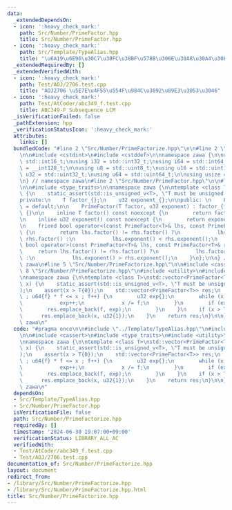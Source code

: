 ```yaml
---
data:
  _extendedDependsOn:
  - icon: ':heavy_check_mark:'
    path: Src/Number/PrimeFactor.hpp
    title: Src/Number/PrimeFactor.hpp
  - icon: ':heavy_check_mark:'
    path: Src/Template/TypeAlias.hpp
    title: "\u6A19\u6E96\u30C7\u30FC\u30BF\u578B\u306E\u30A8\u30A4\u30EA\u30A2\u30B9"
  _extendedRequiredBy: []
  _extendedVerifiedWith:
  - icon: ':heavy_check_mark:'
    path: Test/AOJ/2706.test.cpp
    title: "AOJ2706 \u5E7E\u4F55\u554F\u984C\u3092\u89E3\u3053\u3046"
  - icon: ':heavy_check_mark:'
    path: Test/AtCoder/abc349_f.test.cpp
    title: ABC349-F Subsequence LCM
  _isVerificationFailed: false
  _pathExtension: hpp
  _verificationStatusIcon: ':heavy_check_mark:'
  attributes:
    links: []
  bundledCode: "#line 2 \"Src/Number/PrimeFactorize.hpp\"\n\n#line 2 \"Src/Template/TypeAlias.hpp\"\
    \n\n#include <cstdint>\n#include <cstddef>\n\nnamespace zawa {\n\nusing i16 =\
    \ std::int16_t;\nusing i32 = std::int32_t;\nusing i64 = std::int64_t;\nusing i128\
    \ = __int128_t;\n\nusing u8 = std::uint8_t;\nusing u16 = std::uint16_t;\nusing\
    \ u32 = std::uint32_t;\nusing u64 = std::uint64_t;\n\nusing usize = std::size_t;\n\
    \n} // namespace zawa\n#line 2 \"Src/Number/PrimeFactor.hpp\"\n\n#line 4 \"Src/Number/PrimeFactor.hpp\"\
    \n\n#include <type_traits>\n\nnamespace zawa {\n\ntemplate <class T>\nclass PrimeFactor\
    \ {\n    static_assert(std::is_unsigned_v<T>, \"T must be unsigned integer\");\n\
    private:\n    T factor_{};\n    u32 exponent_{};\n\npublic: \n    PrimeFactor()\
    \ = default;\n\n    PrimeFactor(T factor, u32 exponent) : factor_{factor}, exponent_{exponent}\
    \ {}\n\n    inline T factor() const noexcept {\n        return factor_;\n    }\n\
    \n    inline u32 exponent() const noexcept {\n        return exponent_;\n    }\n\
    \n    friend bool operator<(const PrimeFactor<T>& lhs, const PrimeFactor<T>& rhs)\
    \ {\n        return lhs.factor() != rhs.factor() ?\n            lhs.factor() <\
    \ rhs.factor() :\n            lhs.exponent() < rhs.exponent();\n    }\n\n    friend\
    \ bool operator>(const PrimeFactor<T>& lhs, const PrimeFactor<T>& rhs) {\n   \
    \     return lhs.factor() != rhs.factor() ?\n            lhs.factor() > rhs.factor()\
    \ :\n            lhs.exponent() > rhs.exponent();\n    }\n};\n\n} // namespace\
    \ zawa\n#line 5 \"Src/Number/PrimeFactorize.hpp\"\n\n#include <cassert>\n#line\
    \ 8 \"Src/Number/PrimeFactorize.hpp\"\n#include <utility>\n#include <vector>\n\
    \nnamespace zawa {\n\ntemplate <class T>\nstd::vector<PrimeFactor<T>> PrimeFactorize(T\
    \ x) {\n    static_assert(std::is_unsigned_v<T>, \"T must be unsigned integer\"\
    );\n    assert(x > T{0});\n    std::vector<PrimeFactor<T>> res;\n    for (T f{2}\
    \ ; u64{f} * f <= x ; f++) {\n        u32 exp{};\n        while (x % f == 0) {\n\
    \            exp++;\n            x /= f;\n        }\n        if (exp) {\n    \
    \        res.emplace_back(f, exp);\n        }\n    }\n    if (x > T{1}) {\n  \
    \      res.emplace_back(x, u32{1});\n    }\n    return res;\n}\n\n} // namespace\
    \ zawa\n"
  code: "#pragma once\n\n#include \"../Template/TypeAlias.hpp\"\n#include \"./PrimeFactor.hpp\"\
    \n\n#include <cassert>\n#include <type_traits>\n#include <utility>\n#include <vector>\n\
    \nnamespace zawa {\n\ntemplate <class T>\nstd::vector<PrimeFactor<T>> PrimeFactorize(T\
    \ x) {\n    static_assert(std::is_unsigned_v<T>, \"T must be unsigned integer\"\
    );\n    assert(x > T{0});\n    std::vector<PrimeFactor<T>> res;\n    for (T f{2}\
    \ ; u64{f} * f <= x ; f++) {\n        u32 exp{};\n        while (x % f == 0) {\n\
    \            exp++;\n            x /= f;\n        }\n        if (exp) {\n    \
    \        res.emplace_back(f, exp);\n        }\n    }\n    if (x > T{1}) {\n  \
    \      res.emplace_back(x, u32{1});\n    }\n    return res;\n}\n\n} // namespace\
    \ zawa\n"
  dependsOn:
  - Src/Template/TypeAlias.hpp
  - Src/Number/PrimeFactor.hpp
  isVerificationFile: false
  path: Src/Number/PrimeFactorize.hpp
  requiredBy: []
  timestamp: '2024-06-30 19:07:00+09:00'
  verificationStatus: LIBRARY_ALL_AC
  verifiedWith:
  - Test/AtCoder/abc349_f.test.cpp
  - Test/AOJ/2706.test.cpp
documentation_of: Src/Number/PrimeFactorize.hpp
layout: document
redirect_from:
- /library/Src/Number/PrimeFactorize.hpp
- /library/Src/Number/PrimeFactorize.hpp.html
title: Src/Number/PrimeFactorize.hpp
---
```

